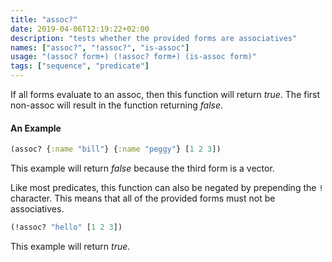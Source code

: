 ```yaml
---
title: "assoc?"
date: 2019-04-06T12:19:22+02:00
description: "tests whether the provided forms are associatives"
names: ["assoc?", "!assoc?", "is-assoc"]
usage: "(assoc? form+) (!assoc? form+) (is-assoc form)"
tags: ["sequence", "predicate"]
---
```

If all forms evaluate to an assoc, then this function will return _true_. The first non-assoc will result in the function returning _false_.

#### An Example

```clojure
(assoc? {:name "bill"} {:name "peggy"} [1 2 3])
```

This example will return _false_ because the third form is a vector.

Like most predicates, this function can also be negated by prepending the `!` character. This means that all of the provided forms must not be associatives.

```clojure
(!assoc? "hello" [1 2 3])
```

This example will return _true_.
